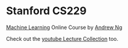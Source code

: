 # Stanford CS229

[Machine Learning](http://cs229.stanford.edu/) Online Course by [Andrew Ng](http://www.andrewng.org/)

Check out the [youtube Lecture Collection](https://www.youtube.com/playlist?list=PLA89DCFA6ADACE599) too.
